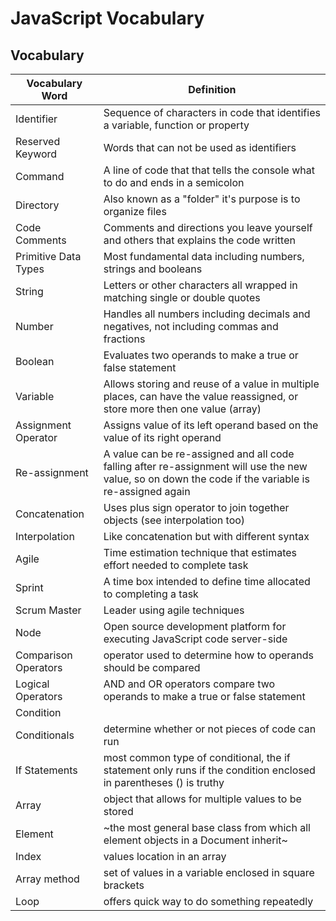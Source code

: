 # JavaScript Vocabulary

## Vocabulary
| Vocabulary Word | Definition |
| --------------- | ---------- |
| Identifier      | Sequence of characters in code that identifies a variable, function or property |
| Reserved Keyword | Words that can not be used as identifiers |
| Command | A line of code that that tells the console what to do and ends in a semicolon |
| Directory | Also known as a "folder" it's purpose is to organize files |
| Code Comments | Comments and directions you leave yourself and others that explains the code written |
| Primitive Data Types | Most fundamental data including numbers, strings and booleans |
| String | Letters or other characters all wrapped in matching single or double quotes |
| Number | Handles all numbers including decimals and negatives, not including commas and fractions |
| Boolean | Evaluates two operands to make a true or false statement |
| Variable | Allows storing and reuse of a value in multiple places, can have the value reassigned, or store more then one value (array) |
| Assignment Operator | Assigns value of its left operand based on the value of its right operand |
| Re-assignment | A value can be re-assigned and all code falling after re-assignment will use the new value, so on down the code if the variable is re-assigned again |
| Concatenation | Uses plus sign operator to join together objects (see interpolation too) |
| Interpolation | Like concatenation but with different syntax |
| Agile | Time estimation technique that estimates effort needed to complete task |
| Sprint | A time box intended to define time allocated to completing a task |
| Scrum Master | Leader using agile techniques |
| Node | Open source development platform for executing JavaScript code server-side |
| Comparison Operators | operator used to determine how to operands should be compared |
| Logical Operators | AND and OR operators compare two operands to make a true or false statement |
| Condition| |
| Conditionals | determine whether or not pieces of code can run |
| If Statements | most common type of conditional, the if statement only runs if the condition enclosed in parentheses () is truthy |
| Array | object that allows for multiple values to be stored |
| Element | ~the most general base class from which all element objects in a Document inherit~ |
| Index | values location in an array |
| Array method | set of values in a variable enclosed in square brackets |
| Loop | offers quick way to do something repeatedly |
